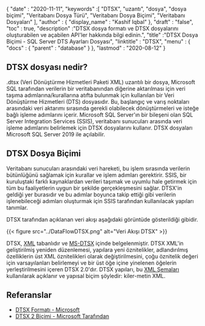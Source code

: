 {
  "date" : "2020-11-11",
  "keywords" :[ "DTSX", "uzantı", "dosya", "dosya biçimi", "Veritabanı Dosya Türü", "Veritabanı Dosya Biçimi", "Veritabanı Dosyaları" ],
  "author" : {
    "display_name" : "Kashif Iqbal"
},
  "draft" : "false",
  "toc" : true,
  "description" :"DTSX dosya formatı ve DTSX dosyalarını oluşturabilen ve açabilen API'ler hakkında bilgi edinin.",
  "title" :"DTSX Dosya Biçimi - SQL Server DTS Ayarları Dosyası",
  "linktitle" : "DTSX",
  "menu" : {
    "docs" : {
      "parent" : "database"
}
},
  "lastmod" : "2020-08-12"
}

## DTSX dosyası nedir?

.dtsx (Veri Dönüştürme Hizmetleri Paketi XML) uzantılı bir dosya, Microsoft SQL tarafından verilerin bir veritabanından diğerine aktarılması için veri taşıma adımlarına/kurallarına atıfta bulunmak için kullanılan bir Veri Dönüştürme Hizmetleri (DTS) dosyasıdır. Bu, başlangıç ve varış noktaları arasındaki veri aktarımı sırasında gerekli olabilecek dönüştürmeleri ve isteğe bağlı işleme adımlarını içerir. Microsoft SQL Server'ın bir bileşeni olan SQL Server Integration Services (SSIS), veritabanı sunucuları arasında veri işleme adımlarını belirlemek için DTSX dosyalarını kullanır. DTSX dosyaları Microsoft SQL Server 2019 ile açılabilir.

## DTSX Dosya Biçimi

Veritabanı sunucuları arasındaki veri hareketi, bu işlem sırasında verilerin bütünlüğünü sağlamak için kurallar ve işlem adımları gerektirir. SSIS, bir kuruluştaki farklı kaynaklardan verileri taşımak ve uyumlu hale getirmek için tüm bu faaliyetlerin uygun bir şekilde gerçekleşmesini sağlar. DTSX'in geldiği yer burasıdır ve bu adımlar boyunca takip ettiği gibi verilerin işlenebileceği adımları oluşturmak için SSIS tarafından kullanılacak yapıları tanımlar.

DTSX tarafından açıklanan veri akışı aşağıdaki görüntüde gösterildiği gibidir.

{{< figure src="../DataFlowDTSX.png" alt="Veri Akışı DTSX" >}}

DTSX, [XML](/tr/web/xml/) tabanlıdır ve [MS-DTSX](https://learn.microsoft.com/en-us/openspecs/sql_data_portability/ms-dtsx/235600e9-0c13-4b5b-a388-aa3c65aec1dd) içinde belgelenmiştir. DTSX XML'in geliştirilmiş yeniden düzenlemesi, yapılara yeni öznitelikler, adlandırılmış özelliklerin üst XML öznitelikleri olarak değiştirilmesini, çoğu öznitelik değeri için varsayılanları belirlemeyi ve bir üst öğe içine yinelenen öğelerin yerleştirilmesini içeren DTSX 2.0'dır. DTSX yapıları, bu [XML Şemaları](https://learn.microsoft.com/en-us/openspecs/sql_data_portability/ms-dtsx/e5095968-26ea-4824-a717-153ccee642dc) kullanılarak açıklanır ve yapısal biçim şöyledir: kiler-metin XML.

## Referanslar

* [DTSX Formatı - Microsoft](https://learn.microsoft.com/en-us/openspecs/sql_data_portability/ms-dtsx/235600e9-0c13-4b5b-a388-aa3c65aec1dd)
* [DTSX 2 Biçimi - Microsoft Tarafından](https://learn.microsoft.com/en-us/openspecs/sql_data_portability/ms-dtsx2/fb216aa4-62ab-41c8-a6d5-5b1002739d21)

